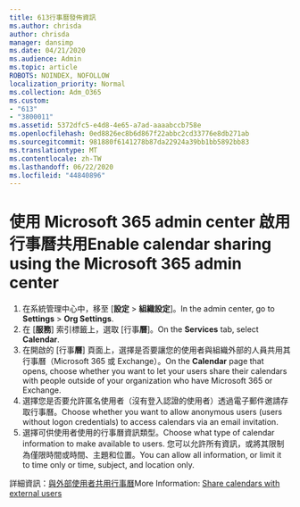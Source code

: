 ```yaml
---
title: 613行事曆發佈資訊
ms.author: chrisda
author: chrisda
manager: dansimp
ms.date: 04/21/2020
ms.audience: Admin
ms.topic: article
ROBOTS: NOINDEX, NOFOLLOW
localization_priority: Normal
ms.collection: Adm_O365
ms.custom:
- "613"
- "3800011"
ms.assetid: 5372dfc5-e4d8-4e65-a7ad-aaaabccb758e
ms.openlocfilehash: 0ed8826ec8b6d867f22abbc2cd33776e8db271ab
ms.sourcegitcommit: 981880f6141278b87da22924a39bb1bb5892bb83
ms.translationtype: MT
ms.contentlocale: zh-TW
ms.lasthandoff: 06/22/2020
ms.locfileid: "44840896"
---
```

# <a name="enable-calendar-sharing-using-the-microsoft-365-admin-center"></a><span data-ttu-id="70f66-102">使用 Microsoft 365 admin center 啟用行事曆共用</span><span class="sxs-lookup"><span data-stu-id="70f66-102">Enable calendar sharing using the Microsoft 365 admin center</span></span>

1. <span data-ttu-id="70f66-103">在系統管理中心中，移至 [**設定**   >   **組織設定**]。</span><span class="sxs-lookup"><span data-stu-id="70f66-103">In the admin center, go to  **Settings**  >  **Org Settings**.</span></span>
2. <span data-ttu-id="70f66-104">在 [**服務**] 索引標籤上，選取 [行事**曆**]。</span><span class="sxs-lookup"><span data-stu-id="70f66-104">On the  **Services**  tab, select  **Calendar**.</span></span>
3. <span data-ttu-id="70f66-105">在開啟的 [行事**曆**] 頁面上，選擇是否要讓您的使用者與組織外部的人員共用其行事曆（Microsoft 365 或 Exchange）。</span><span class="sxs-lookup"><span data-stu-id="70f66-105">On the  **Calendar**  page that opens, choose whether you want to let your users share their calendars with people outside of your organization who have Microsoft 365 or Exchange.</span></span>
4. <span data-ttu-id="70f66-106">選擇您是否要允許匿名使用者（沒有登入認證的使用者）透過電子郵件邀請存取行事曆。</span><span class="sxs-lookup"><span data-stu-id="70f66-106">Choose whether you want to allow anonymous users (users without logon credentials) to access calendars via an email invitation.</span></span>
5. <span data-ttu-id="70f66-107">選擇可供使用者使用的行事曆資訊類型。</span><span class="sxs-lookup"><span data-stu-id="70f66-107">Choose what type of calendar information to make available to users.</span></span> <span data-ttu-id="70f66-108">您可以允許所有資訊，或將其限制為僅限時間或時間、主題和位置。</span><span class="sxs-lookup"><span data-stu-id="70f66-108">You can allow all information, or limit it to time only or time, subject, and location only.</span></span>

<span data-ttu-id="70f66-109">詳細資訊：[與外部使用者共用行事曆](https://docs.microsoft.com/microsoft-365/admin/manage/share-calendars-with-external-users)</span><span class="sxs-lookup"><span data-stu-id="70f66-109">More Information: [Share calendars with external users](https://docs.microsoft.com/microsoft-365/admin/manage/share-calendars-with-external-users)</span></span>
